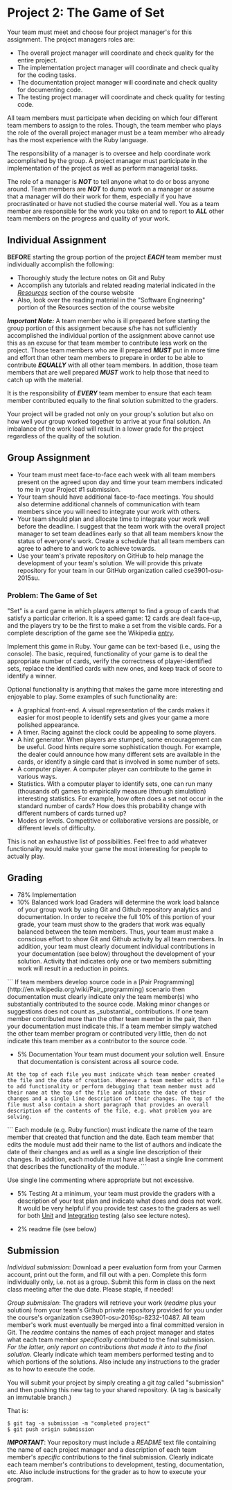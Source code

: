 # Project 2: The Game of Set

Your team must meet and choose four project manager's for this assignment. The project managers roles are:

* The overall project manager will coordinate and check quality for the entire project.
* The implementation project manager will coordinate and check quality for the coding tasks.
* The documentation project manager will coordinate and check quality for documenting code.
* The testing project manager will coordinate and check quality for testing code.

All team members must participate when deciding on which four different team members to assign to the roles. Though, the team member who plays the role of the overall project manager must be a team member who already has the most experience with the Ruby language.

The responsibility of a manager is to oversee and help coordinate work accomplished by the group. A project manager must participate in the implementation of the project as well as perform managerial tasks.

The role of a manager is **_NOT_** to tell anyone what to do or boss anyone around. Team members are **_NOT_** to dump work on a manager or assume that a manager will do their work for them, especially if you have procrastinated or have not studied the course material well. You as a team member are responsible for the work you take on and to report to **_ALL_** other team members on the progress and quality of your work.

## Individual Assignment

**BEFORE** starting the group portion of the project **_EACH_** team member must individually accomplish the following:

* Thoroughly study the lecture notes on Git and Ruby
* Accomplish any tutorials and related reading material indicated in the _[Resources](http://web.cse.ohio-state.edu/~shareef/3901.sp16/resources/)_ section of the course website
* Also, look over the reading material in the "Software Engineering" portion of the Resources section of the course website

**_Important Note:_** A team member who is ill prepared before starting the group portion of this assignment because s/he has not sufficiently accomplished the individual portion of the assignment above cannot use this as an excuse for that team member to contribute less work on the project. Those team members who are ill prepared **_MUST_** put in more time and effort than other team members to prepare in order to be able to contribute **_EQUALLY_** with all other team members. In addition, those team members that are well prepared **_MUST_** work to help those that need to catch up with the material.

It is the responsibility of **_EVERY_** team member to ensure that each team member contributed equally to the final solution submitted to the graders.

Your project will be graded not only on your group's solution but also on how well your group worked together to arrive at your final solution. An imbalance of the work load will result in a lower grade for the project regardless of the quality of the solution.

## Group Assignment

* Your team must meet face-to-face each week with all team members present on the agreed upon day and time your team members indicated to me in your Project #1 submission.
* Your team should have additional face-to-face meetings. You should also determine additional channels of communication with team members since you will need to integrate your work with others.
* Your team should plan and allocate time to integrate your work well before the deadline. I suggest that the team work with the overall project manager to set team deadlines early so that all team members know the status of everyone's work. Create a schedule that all team members can agree to adhere to and work to achieve towards.
* Use your team's private repository on GitHub to help manage the development of your team's solution. We will provide this private repository for your team in our GitHub organization called cse3901-osu-2015su.

### Problem: The Game of Set

"Set" is a card game in which players attempt to find a group of cards that satisfy a particular criterion. It is a speed game: 12 cards are dealt face-up, and the players try to be the first to make a set from the visible cards. For a complete description of the game see the Wikipedia [entry](http://en.wikipedia.org/wiki/Set_%28game%29).

Implement this game in Ruby. Your game can be text-based (i.e., using the console). The basic, required, functionality of your game is to deal the appropriate number of cards, verify the correctness of player-identified sets, replace the identified cards with new ones, and keep track of score to identify a winner.

Optional functionality is anything that makes the game more interesting and enjoyable to play. Some examples of such functionality are:

* A graphical front-end. A visual representation of the cards makes it easier for most people to identify sets and gives your game a more polished appearance.
* A timer. Racing against the clock could be appealing to some players.
* A hint generator. When players are stumped, some encouragement can be useful. Good hints require some sophistication though. For example, the dealer could announce how many different sets are available in the cards, or identify a single card that is involved in some number of sets.
* A computer player. A computer player can contribute to the game in various ways.
* Statistics. With a computer player to identify sets, one can run many (thousands of) games to empirically measure (through simulation) interesting statistics. For example, how often does a set not occur in the standard number of cards? How does this probability change with different numbers of cards turned up?
* Modes or levels. Competitive or collaborative versions are possible, or different levels of difficulty.

This is not an exhaustive list of possibilities. Feel free to add whatever functionality would make your game the most interesting for people to actually play.

## Grading

* 78% Implementation
* 10% Balanced work load
Graders will determine the work load balance of your group work by using Git and Github repository analytics and documentation. In order to receive the full 10% of this portion of your grade, your team must show to the graders that work was equally balanced between the team members. Thus, your team must make a conscious effort to show Git and Github activity by all team members. In addition, your team must clearly document individual contributions in your documentation (see below) throughout the development of your solution. Activity that indicates only one or two members submitting work will result in a reduction in points.
<p></p>
```
If team members develop source code in a [Pair Programming](http://en.wikipedia.org/wiki/Pair_programming) scenario then documentation must clearly indicate only the team member(s) who substantially contributed to the source code. Making minor changes or suggestions does not count as _substantial_ contributions. If one team member contributed more than the other team member in the pair, then your documentation must indicate this. If a team member simply watched the other team member program or contributed very little, then do not indicate this team member as a contributor to the source code.
```

* 5% Documentation
Your team must document your solution well. Ensure that documentation is consistent across all source code.
```
At the top of each file you must indicate which team member created the file and the date of creation. Whenever a team member edits a file to add functionality or perform debugging that team member must add their name at the top of the file and indicate the date of their changes and a single line description of their changes. The top of the file must also contain a short paragraph that provides an overall description of the contents of the file, e.g. what problem you are solving.
```
<p></p>
```
Each module (e.g. Ruby function) must indicate the name of the team member that created that function and the date. Each team member that edits the module must add their name to the list of authors and indicate the date of their changes and as well as a single line description of their changes. In addition, each module must have at least a single line comment that describes the functionality of the module.
```
<p></p>
Use single line commenting where appropriate but not excessive.

* 5% Testing
At a minimum, your team must provide the graders with a description of your test plan and indicate what does and does not work. It would be very helpful if you provide test cases to the graders as well for both [Unit](http://en.wikipedia.org/wiki/Unit_testing) and [Integration](http://en.wikipedia.org/wiki/Integration_testing) testing (also see lecture notes).

* 2% readme file (see below)

## Submission
<p><em>Individual submission</em>: Download a peer evaluation form from your
Carmen account, print out the form, and fill out with a pen. Complete this form individually only, i.e. not as a group.
Submit this form in class on the next class meeting after the due date. Please staple, if needed! </p>
<p><em>Group submission</em>: The graders will retrieve your work (<em>readme</em> plus your solution) from your team's Github private repository 
provided for you under the course's organization cse3901-osu-2016sp-8232-10487. All team member's work must eventually be merged 
into a final committed version in Git. The <em>readme</em>  contains the names of each project manager and states what 
each team member <em>specifically</em> contributed to the final submission. <em>For the latter, only report on 
contributions that made it into to the final solution</em>. Clearly indicate which team members performed testing and 
to which portions of the solutions. Also include any instructions to the grader as to how to execute the code.</p>
<p>You will submit your project by simply
creating a git <em>tag</em> called "submission" and then pushing
this new tag to your shared repository. (A tag is basically
an immutable branch.)</p>

<p>That is:</p>

<pre><code>$ git tag -a submission -m "completed project"
$ git push origin submission
</code></pre>
<p><strong><em>IMPORTANT</em></strong>: Your repository must include a <em>README</em>
text file containing the name of each project manager and a
description of each team member's <em>specific</em> contributions
to the final submission. Clearly indicate each team member's
contributions to development, testing, documentation, etc.
Also include instructions for the grader as to how to
execute your program.</p>
